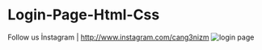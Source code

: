 # Login-Page-Html-Css
Follow us İnstagram | http://www.instagram.com/cang3nizm
![login page](https://user-images.githubusercontent.com/101345380/161374095-bffd4444-4372-446a-83ab-819330fa3e97.png)